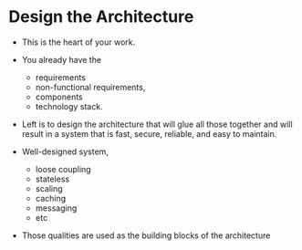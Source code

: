 # Design the Architecture

- This is the heart of your work.

- You already have the 
  - requirements 
  - non-functional requirements, 
  - components 
  - technology stack.

- Left is to design the architecture that will glue all those together and will result in a system that is fast, secure, reliable, and easy to maintain.

- Well-designed system,
    - loose coupling
    - stateless
    - scaling
    - caching
    - messaging
    - etc

- Those qualities are used as the building blocks of the architecture